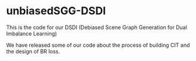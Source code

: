 # unbiasedSGG-DSDI
This is the code for our DSDI (Debiased Scene Graph Generation for Dual Imbalance Learning)

We have released some of our code about the process of building CIT and the design of BR loss.

